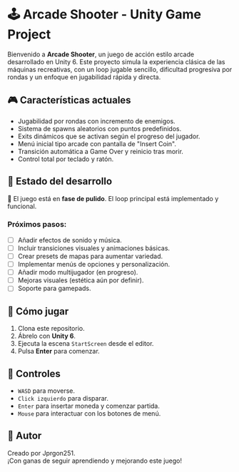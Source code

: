 # 🕹️ Arcade Shooter - Unity Game Project

Bienvenido a **Arcade Shooter**, un juego de acción estilo arcade desarrollado en Unity 6. Este proyecto simula la experiencia clásica de las máquinas recreativas, con un loop jugable sencillo, dificultad progresiva por rondas y un enfoque en jugabilidad rápida y directa.

## 🎮 Características actuales

- Jugabilidad por rondas con incremento de enemigos.
- Sistema de spawns aleatorios con puntos predefinidos.
- Exits dinámicos que se activan según el progreso del jugador.
- Menú inicial tipo arcade con pantalla de "Insert Coin".
- Transición automática a Game Over y reinicio tras morir.
- Control total por teclado y ratón.

## 🧪 Estado del desarrollo

🔧 El juego está en **fase de pulido**. El loop principal está implementado y funcional.

### Próximos pasos:

- [ ] Añadir efectos de sonido y música.
- [ ] Incluir transiciones visuales y animaciones básicas.
- [ ] Crear presets de mapas para aumentar variedad.
- [ ] Implementar menús de opciones y personalización.
- [ ] Añadir modo multijugador (en progreso).
- [ ] Mejoras visuales (estética aún por definir).
- [ ] Soporte para gamepads.

## 🚀 Cómo jugar

1. Clona este repositorio.
2. Ábrelo con **Unity 6**.
3. Ejecuta la escena `StartScreen` desde el editor.
4. Pulsa **Enter** para comenzar.

## 👾 Controles

- `WASD` para moverse.
- `Click izquierdo` para disparar.
- `Enter` para insertar moneda y comenzar partida.
- `Mouse` para interactuar con los botones de menú.

## 🙌 Autor

Creado por Jprgon251.  
¡Con ganas de seguir aprendiendo y mejorando este juego!
